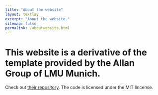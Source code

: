 ```yaml
---
title: "About the website"
layout: textlay
excerpt: "About the website."
sitemap: false
permalink: /aboutwebsite.html
---
```


# This website is a derivative of the template provided by the Allan Group of LMU Munich.

Check out [their repository](https://github.com/allanlab/allanlab). The code is licensed under the MIT lincense.